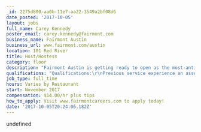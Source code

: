 ```yaml
---
_id: 2275d800-aa0b-11e7-aa22-3549a2bf08d6
date_posted: '2017-10-05'
layout: jobs
full_name: Carey Kennedy
poster_email: carey.kennedy@fairmont.com
business_name: Fairmont Austin
business_url: www.fairmont.com/austin
location: 101 Red River
title: Host/Hostess
category: floor
description: "Fairmont Austin is getting ready to open as the most-anticipated luxury hotel in Austin's history.\r\nWe are looking for full and part-time Host/Hostess to be a part of our opening team\r\nAs a Host/Hostess you are the front line and the first impression for the restaurant.  We are looking for qualified candidates who can be professional, well-organized, and motivated to learn about the hospitality industry.  \r\nWhat we offer:\r\n\tCompetitive pay\r\n\tBenefits and Paid Vacation to full time employees\r\n\tMeals provided daily\r\n\tPaid Holidays\r\nAsk for more from your job!  We offer a once-in-a-lifetime opportunity to be part of a major hotel opening, to be part of the creative process from the ground-up.  Looking for a workplace culture built on respect?  Then be a part of creating that culture!\r\nWe have built an amazing F&B leadership team of Rock Stars who want YOU to help them revolutionize the industry in Austin!"
qualifications: "Qualifications:\r\nPrevious service experience an asset \r\nPrevious Point of Sale System experience an asset \r\nExcellent communication and organizational skills \r\nStrong interpersonal and problem solving abilities \r\nHighly responsible & reliable \r\nAbility to work well under pressure in a fast paced environment \r\nAbility to work cohesively as part of a team \r\nAbility to focus attention on guest needs, remaining calm and courteous at all times\r\n \r\nPhysical Aspects of Position (include but are not limited to):         \r\nConstant standing and walking throughout shift \r\nOccasional lifting and carrying up to 20 lbs \r\nOccasional kneeling, pushing, pulling \r\nOccasional ascending or descending ladders, stairs and ramps \r\n \r\nVisa Requirements: Candidates must be legally eligible to work in the United States."
job_type: full_time
hours: Varies by Restaurant
start: November 2017
compensation: $14.00/hr plus tips
how_to_apply: Visit www.fairmontcareers.com to apply today!
date: '2017-10-05T20:24:06.182Z'
---
```

undefined
